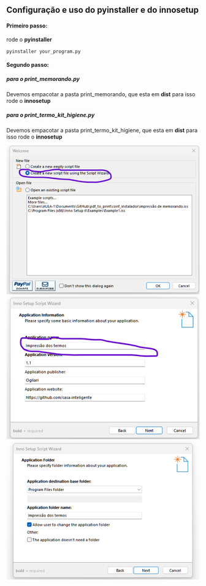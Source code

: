 ## Configuração e uso do __pyinstaller__ e do __innosetup__


#### Primeiro passo:
rode o __pyinstaller__
```
pyinstaller your_program.py
```


#### Segundo passo:
##### para o print_memorando.py
Devemos empacotar a pasta print_memorando, que esta em __dist__ para isso rode o __innosetup__


##### para o print_termo_kit_higiene.py

Devemos empacotar a pasta print_termo_kit_higiene, que esta em __dist__ para isso rode o __innosetup__


![figura_1](https://github.com/casa-inteligente/pdf_to_print/blob/main/figure/inno/1.png)
<br>
![figura_2](https://github.com/casa-inteligente/pdf_to_print/blob/main/figure/inno/2.png)
<br>
![figura_3](https://github.com/casa-inteligente/pdf_to_print/blob/main/figure/inno/3.png)
<br>
